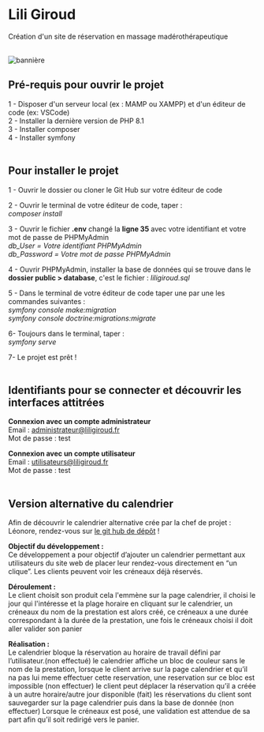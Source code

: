 # Lili Giroud 
Création d'un site de réservation en massage madérothérapeutique 
<br />
<br />

![bannière](https://user-images.githubusercontent.com/98737248/217847571-90405e58-9ae5-4018-955e-b3f1b41a9ab4.jpg)

## Pré-requis pour ouvrir le projet
1 - Disposer d'un serveur local (ex : MAMP ou XAMPP) et d'un éditeur de code (ex: VSCode) <br />
2 - Installer la dernière version de PHP 8.1 <br />
3 - Installer composer <br />
4 - Installer symfony   
<br />
## Pour installer le projet
1 - Ouvrir le dossier ou cloner le Git Hub sur votre éditeur de code

2 - Ouvrir le terminal de votre éditeur de code, taper : <br />
    *composer install* 

3 - Ouvrir le fichier __.env__ changé la __ligne 35__ avec votre identifiant et votre mot de passe de PHPMyAdmin <br />
    *db_User = Votre identifiant PHPMyAdmin* <br />
    *db_Password = Votre mot de passe PHPMyAdmin*

4 - Ouvrir PHPMyAdmin, installer la base de données qui se trouve dans le __dossier public > database__, c'est le fichier : *liligiroud.sql*   

5 - Dans le terminal de votre éditeur de code taper une par une les commandes suivantes : <br />
    *symfony console make:migration* <br />
    *symfony console doctrine:migrations:migrate*

6- Toujours dans le terminal, taper : <br />
    *symfony serve*

7- Le projet est prêt !     
<br />
## Identifiants pour se connecter et découvrir les interfaces attitrées
__Connexion avec un compte administrateur__ <br />
Email : administrateur@liligiroud.fr <br />
Mot de passe : test

__Connexion avec un compte utilisateur__ <br />
Email : utilisateurs@liligiroud.fr <br />
Mot de passe : test
<br />
<br />
## Version alternative du calendrier 
Afin de découvrir le calendrier alternative crée par la chef de projet : Léonore, rendez-vous sur [le git hub de dépôt](https://github.com/AlyciaBedel/CalendarLeonore.git) !

__Objectif du développement :__ <br /> 
Ce développement a pour objectif d’ajouter un calendrier permettant aux utilisateurs du site web de placer leur rendez-vous directement en “un clique”. Les clients peuvent voir les créneaux déjà réservés.

__Déroulement :__ <br /> 
Le client choisit son produit cela l'emmène sur la page calendrier, il choisi le jour qui l'intéresse et la plage horaire en cliquant sur le calendrier, un créneaux du nom de la prestation est alors créé, ce créneaux a une durée correspondant à la durée de la prestation, une fois le créneaux choisi il doit aller valider son panier

__Réalisation :__ <br />
Le calendrier bloque la réservation au horaire de travail défini par l’utilisateur.(non effectué)
le calendrier affiche un bloc de couleur sans le nom de la prestation, lorsque le client arrive sur la page calendrier et qu’il na pas lui meme effectuer cette reservation, une reservation sur ce bloc est impossible (non effectuer)
le client peut déplacer la réservation qu’il a créée à un autre horaire/autre jour disponible (fait)
les réservations du client sont sauvegarder sur la page calendrier puis dans la base de donnée (non effectuer)
Lorsque le créneaux est posé, une validation est attendue de sa part afin qu’il soit redirigé vers le panier.
